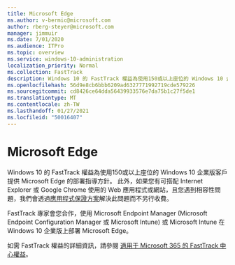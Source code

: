 ```yaml
---
title: Microsoft Edge
ms.author: v-bermic@microsoft.com
author: rberg-steyer@microsoft.com
manager: jimmuir
ms.date: 7/01/2020
ms.audience: ITPro
ms.topic: overview
ms.service: windows-10-administration
localization_priority: Normal
ms.collection: FastTrack
description: Windows 10 的 FastTrack 權益為使用150或以上座位的 Windows 10 企業版客戶提供 Microsoft Edge 的部署指導方針。
ms.openlocfilehash: 56d9e8cb6bbb6209ad6327771992719cde579226
ms.sourcegitcommit: cd8426ce64dda56439933576e7da75b1c27f5de1
ms.translationtype: MT
ms.contentlocale: zh-TW
ms.lasthandoff: 01/27/2021
ms.locfileid: "50016407"
---
```

# <a name="microsoft-edge"></a>Microsoft Edge

Windows 10 的 FastTrack 權益為使用150或以上座位的 Windows 10 企業版客戶提供 Microsoft Edge 的部署指導方針。 此外，如果您有可搭配 Internet Explorer 或 Google Chrome 使用的 Web 應用程式或網站，且您遇到相容性問題，我們會透過[應用程式保證方案](Win-10-app-assure.md)解決此問題而不另行收費。

FastTrack 專家會您合作，使用 Microsoft Endpoint Manager (Microsoft Endpoint Configuration Manager 或 Microsoft Intune) 或 Microsoft Intune 在 Windows 10 企業版上部署 Microsoft Edge。

如需 FastTrack 權益的詳細資訊，請參閱 [適用于 Microsoft 365 的 FastTrack 中心權益](introduction.md)。
